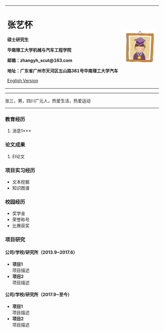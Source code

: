 <div>
<table border="0">
  <tr>
    <td width="75%">
      <h1>张艺怀</h1>
      <p><b>硕士研究生</b></p>
      <p><b>华南理工大学机械与汽车工程学院</b></p>
      <p><b>邮箱：zhangyh_scut@163.com</b></p>
      <p><b>地址：广东省广州市天河区五山路381号华南理工大学汽车</b></p>
      <p><a href="/index-en.html">English Version</a></p>
    </td>
    <td width="25%">
      <img src="/zhengjianzhao.jpg" width="100%">
    </td>
  </tr>
</table>
</div>

---

张三，男，四川广元人，热爱生活，热爱运动

---

### 教育经历
1. 消息1×××

### 论文成果
1. EI论文

### 项目实习经历
- 文本挖掘
- 知识图谱

### 校园经历
- 奖学金
- 荣誉称号
- 比赛获奖

### 项目研究
#### 公司/学校/研究所（2013.9~2017.6）
- **项目1**  
项目描述
- **项目2**  
项目描述

#### 公司/学校/研究所（2017.9~至今）
- **项目1**  
项目描述
- **项目2**  
项目描述
